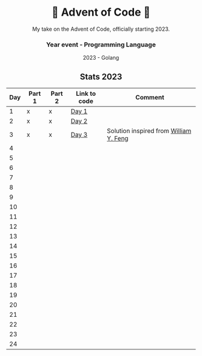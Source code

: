 <div align='center'>
  <h1>🎄 Advent of Code 🎄</h1>
  My take on the Advent of Code, officially starting 2023.
  
  ### Year event - Programming Language
  2023 - Golang
  
  
  ## Stats 2023
  
  | Day 	| Part 1 	| Part 2 	| Link to code 	| Comment |
  |-----	|--------	|--------	|--------------	| ------- |
  | 1   	| x      	| x      	| [Day 1](https://github.com/ahenningsson/aoc/tree/main/2023/day1/day_1.go) | |
  | 2   	| x       	| x       	| [Day 2](https://github.com/ahenningsson/aoc/blob/main/2023/day2/day_2.go) | |
  | 3   	| x       	| x       	| [Day 3](https://github.com/ahenningsson/aoc/blob/main/2023/day3/day_3.go) | Solution inspired from [William Y. Feng](https://www.youtube.com/watch?v=6t1dR_-U_zE) |
  | 4   	|        	|        	|              	|    |
  | 5   	|        	|        	|              	|    |
  | 6   	|        	|        	|              	|    |
  | 7   	|        	|        	|              	|    |
  | 8   	|        	|        	|              	|    |
  | 9   	|        	|        	|              	|    |
  | 10  	|        	|        	|              	|    |
  | 11  	|        	|        	|              	|    |
  | 12  	|        	|        	|              	|    |
  | 13  	|        	|        	|              	|    |
  | 14  	|        	|        	|              	|    |
  | 15  	|        	|        	|              	|    |
  | 16  	|        	|        	|              	|    |
  | 17  	|        	|        	|              	|    |
  | 18  	|        	|        	|              	|    |
  | 19  	|        	|        	|              	|    |
  | 20  	|        	|        	|              	|    |
  | 21  	|        	|        	|              	|    |
  | 22  	|        	|        	|              	|    |
  | 23  	|        	|        	|              	|    |
  | 24  	|        	|        	|              	|    |
</div>
